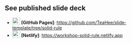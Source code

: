 ## See published slide deck

- <img src="https://icongr.am/octicons/mark-github.svg" width="24" height="24" valign="bottom" /> **[GitHub Pages]**: https://github.com/TeaHee/slide-template/tree/solid-rule
- <img src="https://icongr.am/simple/netlify.svg?colored" width="24" height="24" valign="bottom" /> **[Netlify]**: https://workshop-solid-rule.netlify.app
